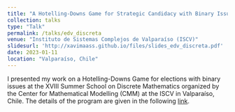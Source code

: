 ```yaml
---
title: "A Hotelling-Downs Game for Strategic Candidacy with Binary Issues -- Summer School on Discrete Mathematics"
collection: talks
type: "Talk"
permalink: /talks/edv_discreta
venue: "Instituto de Sistemas Complejos de Valparaíso (ISCV)"
slidesurl: 'http://xavimaass.github.io/files/slides_edv_discreta.pdf'
date: 2023-01-11
location: "Valparaíso, Chile"
---
```


I presented my work on a Hotelling-Downs Game for elections with binary issues at the XVIII Summer School on Discrete Mathematics organized by the Center for Mathematical Modelling (CMM) at the ISCV in Valparaíso, Chile. The details of the program are given in the following [link](https://eventos.cmm.uchile.cl/discretas2023/programa/).
